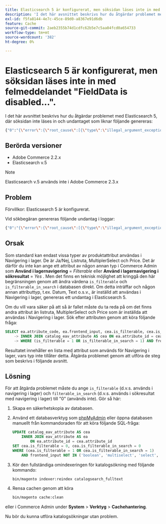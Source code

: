 ```yaml
---
title: Elasticsearch 5 är konfigurerat, men söksidan läses inte in med felmeddelandet "FieldData is disabled...".
description: 'I det här avsnittet beskrivs hur du åtgärdar problemet med Elasticsearch 5, där söksidan inte läses in och undantaget som liknar följande genereras:'
exl-id: f5fa8144-4e7c-45ce-89d0-a8367e91d6db
feature: Cache
source-git-commit: 2aeb2355b74d1cdfc62b5e7c5aa04fcd0a654733
workflow-type: tm+mt
source-wordcount: '382'
ht-degree: 0%

---
```


# Elasticsearch 5 är konfigurerat, men söksidan läses inte in med felmeddelandet &quot;FieldData is disabled...&quot;.

I det här avsnittet beskrivs hur du åtgärdar problemet med Elasticsearch 5, där söksidan inte läses in och undantaget som liknar följande genereras:

```bash
{"0":"{\"error\":{\"root_cause\":[{\"type\":\"illegal_argument_exception\",\"reason\":\"Fielddata is disabled on text fields by default. Set fielddata=true on [%attribute_code%]] in order to load fielddata in memory by uninverting the inverted index. Note that this can however use significant memory.\"}].
```

## Berörda versioner

* Adobe Commerce 2.2.x
* Elasticsearch v.5

>[!NOTE]
>
>Elasticsearch v.5 används inte i Adobe Commerce 2.3.x

## Problem

Förvillkor: Elasticsearch 5 är konfigurerat.

Vid sökbegäran genereras följande undantag i loggar:

```bash
{"0":"{\"error\":{\"root_cause\":[{\"type\":\"illegal_argument_exception\",\"reason\":\"Fielddata is disabled on text fields by default. Set fielddata=true on [%attribute_code%]] in order to load fielddata in memory by uninverting the inverted index. Note that this can however use significant memory.\"}].
```

## Orsak

Som standard kan endast vissa typer av produktattribut användas i Navigering i lager. De är Ja/Nej, Listruta, MultiplerSelect och Price. Det är därför du inte kan ange ett attribut av någon annan typ i Commerce Admin som **Använd i lagernavigering** = *Filterable* eller **Använd i lagernavigering i sökresultat** = *Yes* . Men det finns en teknisk möjlighet att kringgå den här begränsningen genom att ändra värdena `is_filterable` och `is_filterable_in_search` i databasen direkt. Om detta inträffar och någon annan attributtyp, t.ex. Datum, Text o.s.v., är inställd att användas i Navigering i lager, genereras ett undantag i Elasticsearch 5.

Om du vill vara säker på att så är fallet måste du ta reda på om det finns andra attribut än listruta, MultiplerSelect och Price som är inställda att användas i Navigering i lager. Sök efter attributen genom att köra följande fråga:

```sql
SELECT ea.attribute_code, ea.frontend_input, cea.is_filterable, cea.is_filterable_in_search FROM eav_attribute AS ea
    -> INNER JOIN catalog_eav_attribute AS cea ON ea.attribute_id = cea.`attribute_id`
    -> WHERE (is_filterable = 1 OR is_filterable_in_search = 1) AND frontend_input NOT IN ('boolean', 'multiselect', 'select', 'price');
```

Resultatet innehåller en lista med attribut som används för Navigering i lager, vars typ inte tillåter detta. Åtgärda problemet genom att utföra de steg som beskrivs i följande avsnitt.

## Lösning

För att åtgärda problemet måste du ange `is_filterable` (d.v.s. används i navigering i lager) och `filterable_in_search` (d.v.s. används i sökresultat med navigering i lager) till &quot;0&quot; (används inte). Gör så här:

1. Skapa en säkerhetskopia av databasen.
1. Använd ett databasverktyg som [phpMyAdmin](https://experienceleague.adobe.com/en/docs/commerce-operations/installation-guide/prerequisites/optional-software#phpmyadmin) eller öppna databasen manuellt från kommandoraden för att köra följande SQL-fråga:

   ```sql
   UPDATE catalog_eav_attribute AS cea
       INNER JOIN eav_attribute AS ea
           ON ea.attribute_id = cea.attribute_id
   SET cea.is_filterable = 0, cea.is_filterable_in_search = 0
   WHERE (cea.is_filterable = 1 OR cea.is_filterable_in_search = 1)
       AND frontend_input NOT IN ('boolean', 'multiselect', 'select', 'price');
   ```

1. Kör den fullständiga omindexeringen för katalogsökning med följande kommando:

   ```bash
   bin/magento indexer:reindex catalogsearch_fulltext
   ```

1. Rensa cachen genom att köra

   ```bash
   bin/magento cache:clean
   ```

eller i Commerce Admin under **System** > **Verktyg** > **Cachehantering**.

Nu bör du kunna utföra katalogsökningar utan problem.
